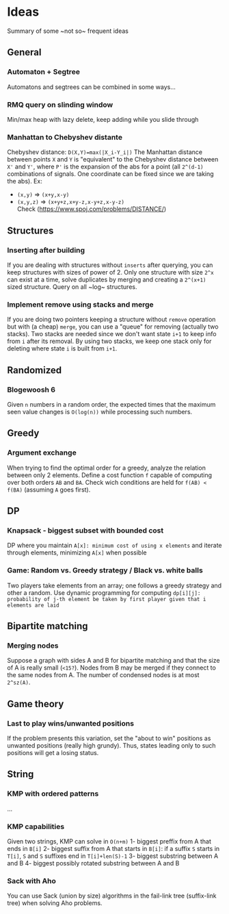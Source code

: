 # Ideas
Summary of some ~not so~ frequent ideas

## General

### Automaton + Segtree
Automatons and segtrees can be combined in some ways...

### RMQ query on slinding window
Min/max heap with lazy delete, keep adding while you slide through

### Manhattan to Chebyshev distante
Chebyshev distance: `D(X,Y)=max(|X_i-Y_i|)`
The Manhattan distance between points `X` and `Y` is "equivalent" to the Chebyshev distance between `X'` and `Y'`, where `P'` is the expansion of the abs for a point (all `2^(d-1)` combinations of signals. One coordinate can be fixed since we are taking the abs). Ex:
- `(x,y)` => `(x+y,x-y)`
- `(x,y,z)` => `(x+y+z,x+y-z,x-y+z,x-y-z)`  
Check (https://www.spoj.com/problems/DISTANCE/)

## Structures

### Inserting after building
If you are dealing with structures without `inserts` after querying, you can keep structures with sizes of power of 2. Only one structure with size `2^x` can exist at a time, solve duplicates by merging and creating a `2^(x+1)` sized structure. Query on all ~log~ structures.

### Implement remove using stacks and merge
If you are doing two pointers keeping a structure without `remove` operation but with (a cheap) `merge`, you can use a "queue" for removing (actually two stacks). Two stacks are needed since we don't want state `i+1` to keep info from `i` after its removal. By using two stacks, we keep one stack only for deleting where state `i` is built from `i+1`.

## Randomized

### Blogewoosh 6
Given `n` numbers in a random order, the expected times that the maximum seen value changes is `O(log(n))` while processing such numbers.

## Greedy

### Argument exchange
When trying to find the optimal order for a greedy, analyze the relation between only 2 elements. Define a cost function `f` capable of computing over both orders `AB` and `BA`. Check wich conditions are held for `f(AB) < f(BA)` (assuming `A` goes first).

## DP

### Knapsack - biggest subset with bounded cost 
DP where you maintain `A[x]: minimum cost of using x elements` and iterate through elements, minimizing `A[x]` when possible

### Game: Random vs. Greedy strategy / Black vs. white balls
Two players take elements from an array; one follows a greedy strategy and other a random. Use dynamic programming for computing `dp[i][j]: probability of j-th element be taken by first player given that i elements are laid`


## Bipartite matching

### Merging nodes
Suppose a graph with sides A and B for bipartite matching and that the size of A is really small (`<15?`). Nodes from B may be merged if they connect to the same nodes from A. The number of condensed nodes is at most `2^sz(A)`. 

## Game theory

### Last to play wins/unwanted positions
If the problem presents this variation, set the "about to win" positions as unwanted positions (really high grundy). Thus, states leading only to such positions will get a losing status.

## String

### KMP with ordered patterns
...

### KMP capabilities
Given two strings, KMP can solve in `O(n+m)`
1- biggest preffix from A that ends in `B[i]`
2- biggest suffix from A that starts in `B[i]`: if a suffix `S` starts in `T[i]`, `S` and `S` suffixes end in `T[i]+len(S)-1`
3- biggest substring between A and B
4- biggest possibly rotated substring between A and B

### Sack with Aho
You can use Sack (union by size) algorithms in the fail-link tree (suffix-link tree) when solving Aho problems.
